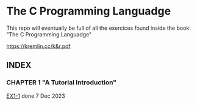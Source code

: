 # The C Programming Languadge

This repo will eventually be full of all the exercices found inside the book: "The C Programming Languadge"

https://kremlin.cc/k&r.pdf

## INDEX

### CHAPTER 1 "A Tutorial Introduction"

[EX1-1](ex1-1.c) done 7 Dec 2023
